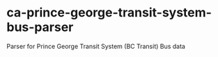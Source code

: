 ca-prince-george-transit-system-bus-parser
==========================================

Parser for Prince George Transit System (BC Transit) Bus data
